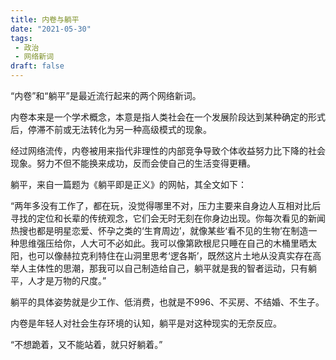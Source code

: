 ```yaml
---
title: 内卷与躺平
date: "2021-05-30"
tags: 
 - 政治
 - 网络新词
draft: false
---
```


“内卷”和“躺平”是最近流行起来的两个网络新词。

内卷本来是一个学术概念，本意是指人类社会在一个发展阶段达到某种确定的形式后，停滞不前或无法转化为另一种高级模式的现象。

经过网络流传，内卷被用来指代非理性的内部竞争导致个体收益努力比下降的社会现象。努力不但不能换来成功，反而会使自己的生活变得更糟。

躺平，来自一篇题为《躺平即是正义》的网帖，其全文如下：

“两年多没有工作了，都在玩，没觉得哪里不对，压力主要来自身边人互相对比后寻找的定位和长辈的传统观念，它们会无时无刻在你身边出现。你每次看见的新闻热搜也都是明星恋爱、怀孕之类的‘生育周边’，就像某些‘看不见的生物’在制造一种思维强压给你，人大可不必如此。我可以像第欧根尼只睡在自己的木桶里晒太阳，也可以像赫拉克利特住在山洞里思考‘逻各斯’，既然这片土地从没真实存在高举人主体性的思潮，那我可以自己制造给自己，躺平就是我的智者运动，只有躺平，人才是万物的尺度。”

躺平的具体姿势就是少工作、低消费，也就是不996、不买房、不结婚、不生子。

内卷是年轻人对社会生存环境的认知，躺平是对这种现实的无奈反应。

“不想跪着，又不能站着，就只好躺着。”